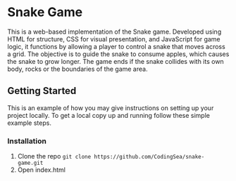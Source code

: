 # Snake Game

This is a web-based implementation of the Snake game. Developed using HTML for structure, CSS for visual presentation, and JavaScript for game logic, it functions by allowing a player to control a snake that moves across a grid. The objective is to guide the snake to consume apples, which causes the snake to grow longer. The game ends if the snake collides with its own body, rocks or the boundaries of the game area.


## Getting Started
This is an example of how you may give instructions on setting up your project locally. To get a local copy up and running follow these simple example steps.
### Installation
1. Clone the repo
`git clone https://github.com/CodingSea/snake-game.git`
2. Open index.html
